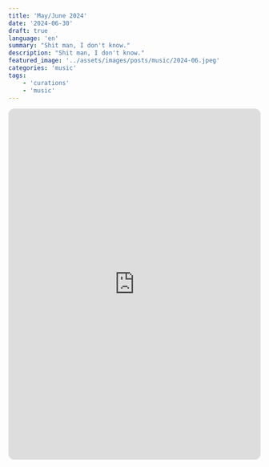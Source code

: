 ```yaml
---
title: 'May/June 2024'
date: '2024-06-30'
draft: true
language: 'en'
summary: "Shit man, I don't know."
description: "Shit man, I don't know."
featured_image: '../assets/images/posts/music/2024-06.jpeg'
categories: 'music'
tags:
    - 'curations'
    - 'music'
---
```

<!-- @format -->
<iframe
    style="border-radius:12px"
    src="https://open.spotify.com/embed/playlist/7K40ZD5TOAAc1MmCg85h92?utm_source=generator"
    width="100%"
    height="700"
    frameBorder="0"
    allowfullscreen=""
    allow="
        autoplay;
        clipboard-write;
        encrypted-media;
        fullscreen;
        picture-in-picture"
    loading="lazy"
    ></iframe>
